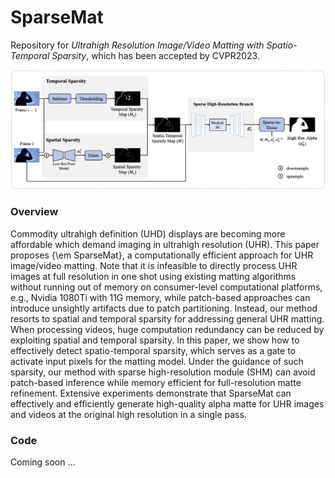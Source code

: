 # SparseMat
Repository for *Ultrahigh Resolution Image/Video Matting with Spatio-Temporal Sparsity*, which has been accepted by CVPR2023.

<img src="figures/framework.png" style="width:800px;" />

### Overview

Commodity ultrahigh definition (UHD) displays are becoming more affordable which demand imaging in ultrahigh resolution (UHR). This paper proposes {\em SparseMat}, a computationally efficient approach for UHR image/video matting.  Note that it is infeasible to directly process UHR images at full resolution in one shot using existing matting algorithms without running out of memory on consumer-level computational platforms, e.g., Nvidia 1080Ti with 11G memory, while patch-based approaches can introduce unsightly artifacts due to patch partitioning. Instead, our method resorts to spatial and temporal sparsity for addressing general UHR matting. When processing videos, huge computation redundancy can be reduced by exploiting spatial and temporal sparsity. In this paper, we show how to effectively detect spatio-temporal sparsity, which serves as a gate to activate input pixels for the matting model. Under the guidance of such sparsity, our method with sparse high-resolution module (SHM) can avoid patch-based inference while memory efficient for full-resolution matte refinement. Extensive experiments demonstrate that SparseMat can effectively and efficiently generate high-quality alpha matte for UHR images and videos at the original high resolution in a single pass.

### Code

Coming soon ...
